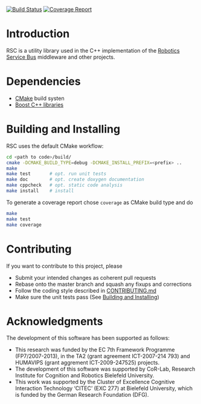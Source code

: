 [![Build Status](https://travis-ci.org/open-rsx/rsc.svg?branch=master)](https://travis-ci.org/open-rsx/rsc) [![Coverage Report](https://codecov.io/gh/open-rsx/rsc/branch/master/graph/badge.svg)](https://codecov.io/gh/open-rsx/rsc)

# Introduction #

RSC is a utility library used in the C++ implementation of the
[Robotics Service Bus](https://github.com/open-rsx) middleware and
other projects.

# Dependencies #

- [CMake](https://cmake.org/) build systen
- [Boost C++ libraries](https://www.boost.org/)

# Building and Installing #

RSC uses the default CMake workflow:

```sh
cd <path to code>/build/
cmake -DCMAKE_BUILD_TYPE=debug -DCMAKE_INSTALL_PREFIX=<prefix> ..
make
make test       # opt. run unit tests
make doc        # opt. create doxygen documentation
make cppcheck   # opt. static code analysis
make install    # install
```

To generate a coverage report chose `coverage` as CMake build type and do

```sh
make
make test
make coverage
```

# Contributing #

If you want to contribute to this project, please

- Submit your intended changes as coherent pull requests
- Rebase onto the master branch and squash any fixups and corrections
- Follow the coding style described in [CONTRIBUTING.md](CONTRIBUTING.md)
- Make sure the unit tests pass (See [Building and Installing](#building-and-installing))

# Acknowledgments #

The development of this software has been supported as follows:

- This research was funded by the EC 7th Framework Programme (FP7/2007-2013), in the TA2 (grant agreement ICT-2007-214 793) and HUMAVIPS (grant aggrement ICT-2009-247525) projects.
- The development of this software was supported by CoR-Lab, Research Institute for Cognition and Robotics Bielefeld University.
- This work was supported by the Cluster of Excellence Cognitive Interaction Technology ‘CITEC’ (EXC 277) at Bielefeld University, which is funded by the German Research Foundation (DFG).
